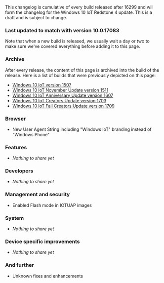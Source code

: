 This changelog is cumulative of every build released after 16299 and will form the changelog for the Windows 10 IoT Redstone 4 update. This is a draft and is subject to change.

### Last updated to match with version 10.0.17083
Note that when a new build is released, we usually wait a day or two to make sure we've covered everything before adding it to this page.

### Archive
After every release, the content of this page is archived into the build of the release. Here is a list of builds that were previously depicted on this page:

- [Windows 10 IoT version 1507](https://changewindows.org/build/10240/iot)
- [Windows 10 IoT November Update version 1511](https://changewindows.org/build/10586/iot)
- [Windows 10 IoT Anniversary Update version 1607](https://changewindows.org/build/14393/iot)
- [Windows 10 IoT Creators Update version 1703](https://changewindows.org/build/15063/iot)
- [Windows 10 IoT Fall Creators Update version 1709](https://changewindows.org/build/16299/iot)

### Browser
- New User Agent String including "Windows IoT" branding instead of "Windows Phone"

### Features
- _Nothing to share yet_

### Developers
- _Nothing to share yet_

### Management and security
- Enabled Flash mode in IOTUAP images

### System
- _Nothing to share yet_

### Device specific improvements
- _Nothing to share yet_

### And further
- Unknown fixes and enhancements